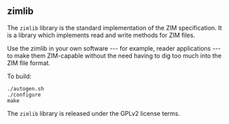 zimlib
------

The `zimlib` library is the standard implementation of the ZIM
specification.  It is a library which implements read and write
methods for ZIM files.

Use the zimlib in your own software --- for example, reader
applications --- to make them ZIM-capable without the need having to
dig too much into the ZIM file format.

To build:
```
./autogen.sh
./configure
make
```

The `zimlib` library is released under the GPLv2 license
terms.

